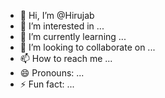 - 👋 Hi, I’m @Hirujab
- 👀 I’m interested in ...
- 🌱 I’m currently learning ...
- 💞️ I’m looking to collaborate on ...
- 📫 How to reach me ...
- 😄 Pronouns: ...
- ⚡ Fun fact: ...

<!---
Hirujab/Hirujab is a ✨ special ✨ repository because its `README.md` (this file) appears on your GitHub profile.
You can click the Preview link to take a look at your changes.
--->
